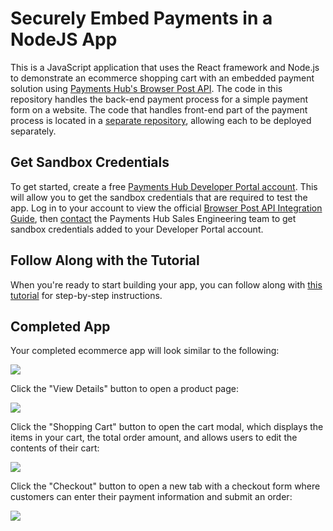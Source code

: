 # Securely Embed Payments in a NodeJS App

This is a JavaScript application that uses the React framework and Node.js to demonstrate an ecommerce shopping cart with an embedded payment solution using [Payments Hub's Browser Post API](https://developer.paymentshub.com/products/card-not-present/browser-post). The code in this repository handles the back-end payment process for a simple payment form on a website. The code that handles front-end part of the payment process is located in a [separate repository](https://github.com/PaymentsHubDevelopers/PaymentsHub-React-Browser-Post-API-With-Shopping-Cart), allowing each to be deployed separately.

## Get Sandbox Credentials

To get started, create a free [Payments Hub Developer Portal account](https://developer.paymentshub.com/auth/signup). This will allow you to get the sandbox credentials that are required to test the app. Log in to your account to view the official [Browser Post API Integration Guide](https://developer.paymentshub.com/products/card-not-present/browser-post/integration), then [contact](https://developer.paymentshub.com/contact) the Payments Hub Sales Engineering team to get sandbox credentials added to your Developer Portal account.

## Follow Along with the Tutorial

When you're ready to start building your app, you can follow along with [this tutorial](https://developer.paymentshub.com/blog/embedded-payments-react-app-shopping-cart) for step-by-step instructions.

## Completed App

Your completed ecommerce app will look similar to the following:

![](/src/assets/payments-hub-react-browser-post-api-with-cart.png)

Click the "View Details" button to open a product page:

![](/src/assets/payments-hub-react-browser-post-api-product-with-cart.png)

Click the "Shopping Cart" button to open the cart modal, which displays the items in your cart, the total order amount, and allows users to edit the contents of their cart:

![](/src/assets/payments-hub-react-browser-post-api-shopping-cart.png)

Click the "Checkout" button to open a new tab with a checkout form where customers can enter their payment information and submit an order:

![](/src/assets/payments-hub-react-browser-post-api-with-cart-checkout-form.png)

